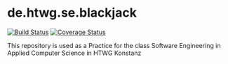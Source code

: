 # de.htwg.se.blackjack
[![Build Status](https://travis-ci.org/Bersuch/de.htwg.se.blackjack.svg?branch=master)](https://travis-ci.org/Bersuch/de.htwg.se.blackjack) [![Coverage Status](https://coveralls.io/repos/github/Bersuch/de.htwg.se.blackjack/badge.svg?branch=master)](https://coveralls.io/github/Bersuch/de.htwg.se.blackjack?branch=master)

This repository is used as a Practice for the class Software Engineering in Applied Computer Science in HTWG Konstanz
